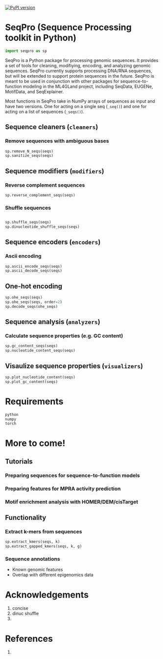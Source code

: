 [![PyPI version](https://badge.fury.io/py/seqpro.svg)](https://badge.fury.io/py/seqpro)

# SeqPro (Sequence Processing toolkit in Python)
```python
import seqpro as sp
```

SeqPro is a Python package for processing genomic sequences. It provides a set of tools for cleaning, modifiying, encoding,  and analyzing genomic sequences. SeqPro currently supports processing DNA/RNA sequences, but will be extended to support protein sequences in the future. SeqPro is meant to be used in conjunction with other packages for sequence-to-function modeling in the ML4GLand project, including SeqData, EUGENe, MotifData, and SeqExplainer.

Most functions in SeqPro take in NumPy arrays of sequences as input and have two versions. One for acting on a single seq (`_seq()`) and one for acting on a list of sequences (`_seqs()`).

## Sequence cleaners (`cleaners`)

### Remove sequences with ambiguous bases

```python
sp.remove_N_seqs(seqs)
sp.sanitize_seqs(seqs)
```

## Sequence modifiers (`modifiers`)

### Reverse complement sequences

```python
sp.reverse_complement_seqs(seqs)
```

### Shuffle sequences
```python

sp.shuffle_seqs(seqs)
sp.dinucleotide_shuffle_seqs(seqs)
```

## Sequence encoders (`encoders`)

### Ascii encoding

```python
sp.ascii_encode_seqs(seqs)
sp.ascii_decode_seqs(seqs)
```

## One-hot encoding

```python
sp.ohe_seqs(seqs)
sp.ohe_seqs(seqs, order=2)
sp.decode_seqs(ohe_seqs)
```

## Sequence analysis (`analyzers`)

### Calculate sequence properties (e.g. GC content)

```python
sp.gc_content_seqs(seqs)
sp.nucleotide_content_seqs(seqs)
```

## Visaulize sequence properties (`visualizers`)

```python
sp.plot_nucleotide_content(seqs)
sp.plot_gc_content(seqs)
```

# Requirements

```bash
python
numpy
torch
```

# More to come!

## Tutorials

### Preparing sequences for sequence-to-function models

### Preparing features for MPRA activity prediction

### Motif enrichment analysis with HOMER/DEM/cisTarget

## Functionality

### Extract k-mers from sequences

```python
sp.extract_kmers(seqs, k)
sp.extract_gapped_kmers(seqs, k, g)
```


        
### Sequence annotations

  - Known genomic features
  - Overlap with different epigenomics data

# Acknowledgements

1. concise
2. dinuc shuffle
3. 

# References
1. 
